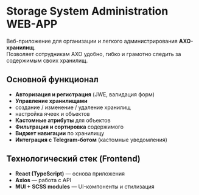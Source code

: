 # Storage System Administration WEB-APP

Веб-приложение для организации и легкого администрирования **АХО-хранилищ**.  
Позволяет сотрудникам АХО удобно, гибко и грамотно следить за содержимым своих хранилищ.

## Основной функционал

-   **Авторизация и регистрация** (JWE, валидация форм)
-   **Управление хранилищами**
-   создание / изменение / удаление хранилищ
-   настройка ячеек и объектов
-   **Кастомные атрибуты** для объектов
-   **Фильтрация и сортировка** содержимого
-   **Виджет навигации** по хранилищу
-   **Интеграция с Telegram-ботом** (кастомные уведомления)

## Технологический стек (Frontend)

-   **React (TypeScript)** — основа приложения
-   **Axios** — работа с API
-   **MUI + SCSS modules** — UI-компоненты и стилизация
